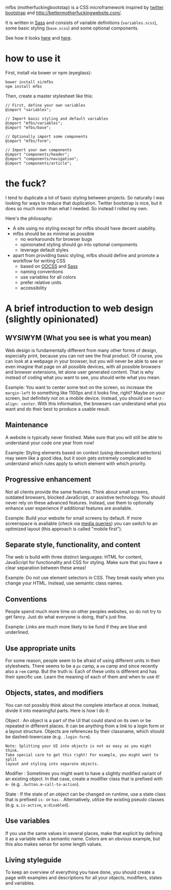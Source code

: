 mfbs (motherfuckingbootstap) is a CSS microframework inspired by [twitter
bootstrap](https://getbootstrap.com/) and
<http://bettermotherfuckingwebsite.com/>.

It is written in [Sass](http://sass-lang.com/) and consists of variable
definitions (`variables.scss`), some basic styling (`base.scss`) and some
optional components.

See how it looks
[here](https://xi.github.io/mfbs/examples/motherfuckingwebsite.html) and
[here](https://xi.github.io/mfbs/examples/styleguide.html).

# how to use it

First, install via bower or npm (eyeglass):

    bower install xi/mfbs
    npm install mfbs

Then, create a master stylesheet like this:

    // First, define your own variables
    @import "variables";

    // Import basic styling and default variables
    @import "mfbs/variables";
    @import "mfbs/base";

    // Optionally import some components
    @import "mfbs/form";

    // Import your own components
    @import "components/header";
    @import "components/navigation";
    @import "components/article";

# the fuck?

I tend to duplicate a lot of basic styling between projects. So naturally I was
looking for ways to reduce that duplication. Twitter bootstrap is nice, but it
does so much more than what I needed. So instead I rolled my own.

Here's the philosophy:

-   A site using no styling except for mfbs should have decent usability.
-   mfbs should be as minimal as possible
    -   no workarounds for browser bugs
    -   opinionated styling should go into optional components
    -   leverage default styles
-   apart from providing basic styling, mfbs should define and promote a
    workflow for writing CSS
    -   based on [OOCSS](http://oocss.org/) and [Sass](http://sass-lang.com/)
    -   naming conventions
    -   use variables for all colors
    -   prefer relative units
    -   accessibility

# A brief introduction to web design (slightly opinionated)

## WYSIWYM (What you see is what you mean)

Web design is fundamentally different from many other forms of design,
especially print, because you can not see the final product. Of course, you can
look at a webpage in your browser, but you will never be able to see or even
imagine that page on all possible devices, with all possible browsers and
browser extensions, let alone user generated content. That is why instead of
coding what you want to see, you should write what you mean.

Example: You want to center some text on the screen, so increase the
`margin-left` to something like 1100px and it looks fine, right?  Maybe on your
screen, but definitely not on a mobile device. Instead, you should use
`text-align: center`. With this information, the browsers can understand what
you want and do their best to produce a usable result.

## Maintenance

A website is typically never finished. Make sure that you will still be able to
understand your code one year from now!

Example: Styling elements based on context (using descendant selectors) may
seem like a good idea, but it soon gets extremely complicated to understand
which rules apply to which element with which priority.

## Progressive enhancement

Not all clients provide the same features. Think about small screens, outdated
browsers, blocked JavaScript, or assistive technology. You should never rely on
these advanced features. Instead, use them to optionally enhance user
experience if additional features are available.

Example: Build your website for small screens by default. If more screenspace
is available (check via [media
queries](https://developer.mozilla.org/en-US/docs/Web/CSS/Media_Queries/Using_media_queries))
you can switch to an optimized layout (this approach is called "mobile first").

## Separate style, functionality, and content

The web is build with three distinct languages: HTML for content, JavaScript
for functionality and CSS for styling. Make sure that you have a clear
separation between these areas!

Example: Do not use element selectors in CSS. They break easily when you change
your HTML. Instead, use semantic class names.

## Conventions

People spend much more time on other peoples websites, so do not try to get
fancy. Just do what everyone is doing, that's just fine.

Example: Links are much more likely to be fund if they are blue and underlined.

## Use appropriate units

For some reason, people seem to be afraid of using different units in their
stylesheets. There seems to be a `px` camp, a `em` camp and since recently also
a `rem` camp. But the truth is: Each of these units is different and has their
specific use. Learn the meaning of each of them and when to use it!

## Objects, states, and modifiers

You can not possibly think about the complete interface at once. Instead,
divide it into meaningful parts. Here is how I do it:

Object
:   An object is a part of the UI that could stand on its own or be repeated in
    different places. It can be anything from a link to a login form or a
    layout structure. Objects are references by their classname, which should
    be dashed-lowercase (e.g. `.login-form`).

    Note: Splitting your UI into objects is not as easy as you might think.
    Take special care to get this right! For example, you might want to split
    layout and styling into separate objects.

Modifier
:   Sometimes you might want to have a slightly modified variant of an existing
    object. In that case, create a modifier class that is prefixed with `m-`
    (e.g. `.button.m-call-to-action`).

State
:   If the state of an object can be changed on runtime, use a state class that
    is prefixed `is-` or `has-`. Alternatively, utilize the existing pseudo
    classes (e.g. `a.is-active`, `a:disabled`).

## Use variables

If you use the same values in several places, make that explicit by defining it
as a variable with a semantic name. Colors are an obvious example, but this
also makes sense for some length values.

## Living styleguide

To keep an overview of everything you have done, you should create a page with
examples and descriptions for all your objects, modifiers, states and
variables.
